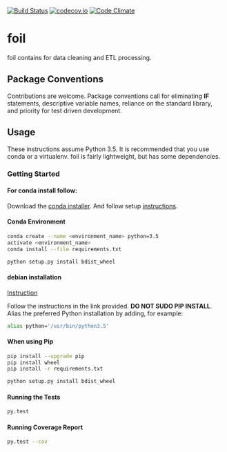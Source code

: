 [![Build Status](https://travis-ci.com/portfoliome/foil.svg?token=79cPu78tDByfcardNKx8&branch=master)](https://travis-ci.com/portfoliome/foil)
[![codecov.io](http://codecov.io/github/portfoliome/foil/coverage.svg?branch=master)](http://codecov.io/github/portfoliome/foil?branch=master)
[![Code Climate](https://codeclimate.com/github/portfoliome/foil/badges/gpa.svg)](https://codeclimate.com/github/portfoliome/foil)

# foil

foil contains for data cleaning and ETL processing.

## Package Conventions

Contributions are welcome. Package conventions call for eliminating **IF** statements, descriptive variable names, reliance on the standard library, and priority for test driven development.

## Usage

These instructions assume Python 3.5. It is recommended that you use conda or a virtualenv. foil is fairly lightweight, but has some dependencies.

### Getting Started


#### For conda install follow:
Download the [conda installer](http://conda.pydata.org/miniconda.html).
And follow setup [instructions](http://conda.pydata.org/docs/install/quick.html#id1).

#### Conda Environment

```sh
conda create --name <environment_name> python=3.5
activate <environment_name>
conda install --file requirements.txt

python setup.py install bdist_wheel
```

#### debian installation
[Instruction](https://linuxconfig.org/how-to-change-from-default-to-alternative-python-version-on-debian-linux)

Follow the instructions in the link provided. **DO NOT SUDO PIP INSTALL**. Alias the preferred Python installation by adding, for example:

```sh
alias python='/usr/bin/python3.5'
```

#### When using Pip
```sh
pip install --upgrade pip
pip install wheel
pip install -r requirements.txt

python setup.py install bdist_wheel
```

#### Running the Tests
```sh
py.test
```
#### Running Coverage Report
```sh
py.test --cov
```


